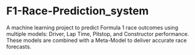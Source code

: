 # F1-Race-Prediction_system
A machine learning project to predict Formula 1 race outcomes using multiple models: Driver, Lap Time, Pitstop, and Constructor performance. These models are combined with a Meta-Model to deliver accurate race forecasts.
